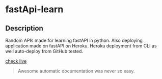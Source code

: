 # fastApi-learn

## Description

Random APIs made for learning fastAPI in python.
Also deploying application made on fastAPI on Heroku. Heroku deployment from CLI as well auto-deploy from GitHub tested.

[check live](https://fastapicheck.herokuapp.com/docs)

> Awesome automatic documentation was never so easy.
